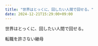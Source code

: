 ```yaml
---
title: "世界はとっくに、回したい人間で回せる。"
date: 2024-12-21T15:29:00+09:00
---
```

世界はとっくに、回したい人間で回せる。

転職を許さない継母
